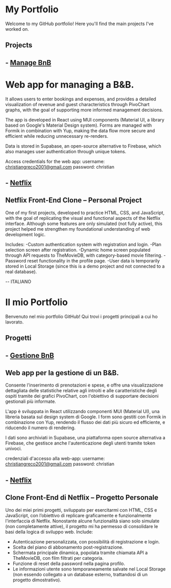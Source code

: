 # My Portfolio
Welcome to my GitHub portfolio! Here you'll find the main projects I've worked on.

## Projects
## - [Manage BnB](https://github.com/christiangreco-01/manage-bnb) 
# Web app for managing a B&B.
It allows users to enter bookings and expenses, and provides a detailed visualization of revenue and guest characteristics through PivoChart graphs, with the goal of supporting more informed management decisions.

The app is developed in React using MUI components (Material UI, a library based on Google's Material Design system). Forms are managed with Formik in combination with Yup, making the data flow more secure and efficient while reducing unnecessary re-renders.

Data is stored in Supabase, an open-source alternative to Firebase, which also manages user authentication through unique tokens.

Access credentials for the web app:
username: christiangreco2001@gmail.com
password: christian

## - [Netflix](https://github.com/christiangreco-01/netflix)
## Netflix Front-End Clone – Personal Project
One of my first projects, developed to practice HTML, CSS, and JavaScript, with the goal of replicating the visual and functional aspects of the Netflix interface.
Although some features are only simulated (not fully active), this project helped me strengthen my foundational understanding of web development logic.

Includes:
-Custom authentication system with registration and login.
-Plan selection screen after registration.
-Dynamic home screen populated through API requests to TheMovieDB, with category-based movie filtering.
-Password reset functionality in the profile page.
-User data is temporarily stored in Local Storage (since this is a demo project and not connected to a real database).

-- ITALIANO 

# Il mio Portfolio

Benvenuto nel mio portfolio GitHub! Qui trovi i progetti principali a cui ho lavorato.

## Progetti

## - [Gestione BnB](https://github.com/christiangreco-01/manage-bnb)  
## Web app per la gestione di un B&B.
Consente l'inserimento di prenotazioni e spese, e offre una visualizzazione dettagliata delle statistiche relative agli introiti e alle caratteristiche degli ospiti tramite dei grafici PivoChart, con l'obiettivo di supportare decisioni gestionali più informate.

L'app è sviluppata in React utilizzando componenti MUI (Material UI), una libreria basata sul design system di Google. I form sono gestiti con Formik in combinazione con Yup, rendendo il flusso dei dati più sicuro ed efficiente, e riducendo il numero di rendering.

I dati sono archiviati in Supabase, una piattaforma open source alternativa a Firebase, che gestisce anche l'autenticazione degli utenti tramite token univoci.

credenziali d'accesso alla web-app:
username: christiangreco2001@gmail.com
password: christian


## - [Netflix](https://github.com/christiangreco-01/netflix)
## Clone Front-End di Netflix – Progetto Personale
Uno dei miei primi progetti, sviluppato per esercitarmi con HTML, CSS e JavaScript, con l’obiettivo di replicare graficamente e funzionalmente l'interfaccia di Netflix.
Nonostante alcune funzionalità siano solo simulate (non completamente attive), il progetto mi ha permesso di consolidare le basi della logica di sviluppo web.
Include:
- Autenticazione personalizzata, con possibilità di registrazione e login.
- Scelta del piano di abbonamento post-registrazione.
- Schermata principale dinamica, popolata tramite chiamata API a TheMovieDB, con film filtrati per categoria.
- Funzione di reset della password nella pagina profilo.
- Le informazioni utente sono temporaneamente salvate nel Local Storage (non essendo collegato a un database esterno, trattandosi di un progetto dimostrativo).
